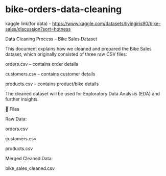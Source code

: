# bike-orders-data-cleaning
kaggle link(for data) - https://www.kaggle.com/datasets/liyingiris90/bike-sales/discussion?sort=hotness

Data Cleaning Process – Bike Sales Dataset

This document explains how we cleaned and prepared the Bike Sales dataset, which originally consisted of three raw CSV files:

orders.csv – contains order details

customers.csv – contains customer details

products.csv – contains product/bike details

The cleaned dataset will be used for Exploratory Data Analysis (EDA) and further insights.

📂 Files

Raw Data:

orders.csv

customers.csv

products.csv

Merged Cleaned Data:

bike_sales_cleaned.csv
